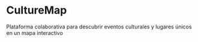 # CultureMap
Plataforma colaborativa para descubrir eventos culturales y lugares únicos en un mapa interactivo
